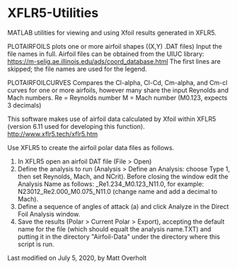 # XFLR5-Utilities
MATLAB utilities for viewing and using Xfoil results generated in XFLR5.


PLOTAIRFOILS plots one or more airfoil shapes ((X,Y) .DAT files)
   Input the file names in full. Airfoil files can be obtained from the
   UIUC library:
   https://m-selig.ae.illinois.edu/ads/coord_database.html
   The first lines are skipped; the file names are used for the legend.


PLOTAIRFOILCURVES Compares the Cl-alpha, Cl-Cd, Cm-alpha, and Cm-cl curves
 for one or more airfoils, however many share the input Reynolds and Mach
 numbers.
   Re = Reynolds number
   M  = Mach number (M0.123, expects 3 decimals)

 This software makes use of airfoil data calculated by Xfoil within XFLR5
 (version 6.11 used for developing this function).
 http://www.xflr5.tech/xflr5.htm

 Use XFLR5 to create the airfoil polar data files as follows.
   1. In XFLR5 open an airfoil DAT file (File > Open)
   2. Define the analysis to run (Analysis > Define an Analysis: choose
      Type 1, then set Reynolds, Mach, and NCrit). Before closing the 
      window edit the Analysis Name as follows:
      <AirfoilName>_Re1.234_M0.123_N11.0, for example:
      N23012_Re2.000_M0.075_N11.0 (change name and add a decimal to Mach).
   3. Define a sequence of angles of attack (a) and click Analyze in 
      the Direct Foil Analysis window.
   4. Save the results (Polar > Current Polar > Export), accepting the 
      default name for the file (which should equalt the analysis
      name.TXT) and putting it in the directory "Airfoil-Data" under the
      directory where this script is run.

Last modified on July 5, 2020, by Matt Overholt

